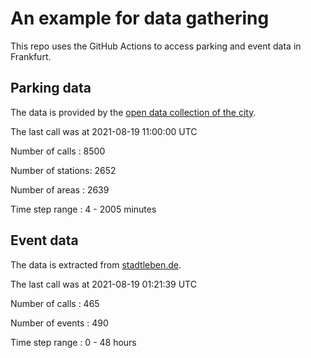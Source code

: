 # An example for data gathering

This repo uses the GitHub Actions to access parking and event data in Frankfurt.

## Parking data
The data is provided by the [open data collection of the city](https://www.offenedaten.frankfurt.de/).

The last call was at 2021-08-19 11:00:00 UTC

Number of calls   : 8500

Number of stations: 2652

Number of areas   : 2639

Time step range   :    4 - 2005 minutes


## Event data
The data is extracted from [stadtleben.de](https://stadtleben.de/frankfurt/).

The last call was at 2021-08-19 01:21:39 UTC

Number of calls   : 465

Number of events  : 490

Time step range   :   0 -  48 hours

